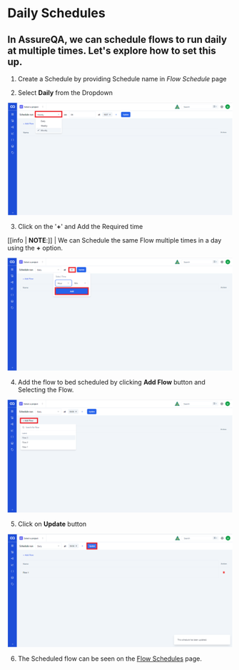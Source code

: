  # Daily Schedules
 
 ## In AssureQA, we can schedule flows to run daily at multiple times. Let's explore how to set this up.

1. Create a Schedule by providing Schedule name in *Flow Schedule* page 

2. Select **Daily** from the Dropdown

![D 2.3](/images/D%202.3.png)

3. Click on the '**+**' and Add the Required time 

[[info | **NOTE**:]]
| We can Schedule the same Flow multiple times in a day using the **+** option. 

![D 2.4](/images/D%202.4.png)

4. Add the flow to bed scheduled by clicking **Add Flow** button and Selecting the Flow.

![D 2.5](/images/D%202.5.png)

5. Click on **Update** button

![D 2.6](/images/D%202.6.png)

6. The Scheduled flow can be seen on the [Flow Schedules]() page.
